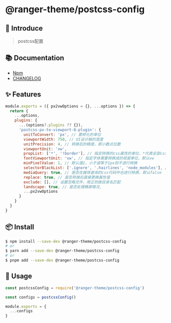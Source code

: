 # @ranger-theme/postcss-config

## 🎉 Introduce

> postcss配置

## 📚 Documentation

- [Npm](https://www.npmjs.com/package/@ranger-theme/postcss-config)
- [CHANGELOG](CHANGELOG.md)

## ✨ Features

```js
module.exports = ({ px2vwOptions = {}, ...options }) => {
  return {
    ...options,
    plugins: {
      ...(options?.plugins ?? {}),
      'postcss-px-to-viewport-8-plugin': {
        unitToConvert: 'px', // 要转化的单位
        viewportWidth: 750, // UI设计稿的宽度
        unitPrecision: 4, // 转换后的精度，即小数点位数
        viewportUnit: 'vw',
        propList: ['*', '!border'], // 指定转换的css属性的单位，*代表全部css属性的单位都进行转换
        fontViewportUnit: 'vw', // 指定字体需要转换成的视窗单位，默认vw
        minPixelValue: 1, // 默认值1，小于或等于1px则不进行转换
        selectorBlackList: ['.ignore', '.hairlines', 'node_modules'], // 指定不转换为视窗单位的类名
        mediaQuery: true, // 是否在媒体查询的css代码中也进行转换，默认false
        replace: true, // 是否转换后直接更换属性值
        exclude: [], // 设置忽略文件，用正则做目录名匹配
        landscape: true, // 是否处理横屏情况,
        ...px2vwOptions
      }
    }
  }
}
```

## 📦 Install

```bash
$ npm install --save-dev @ranger-theme/postcss-config
# or
$ yarn add --save-dev @ranger-theme/postcss-config
# or
$ pnpm add --save-dev @ranger-theme/postcss-config
```

## 🔨 Usage

```ts
const postcssConfig = require('@ranger-theme/postcss-config')

const configs = postcssConfig()

module.exports = {
  ...configs
}
```

